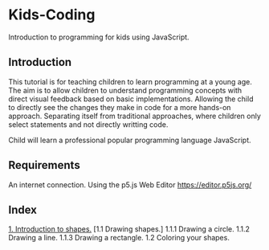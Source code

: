# Kids-Coding
Introduction to programming for kids using JavaScript.

## Introduction
This tutorial is for teaching children to learn programming at a young age. The aim is to allow children to understand programming concepts with direct visual feedback based on basic implementations. Allowing the child to directly see the changes they make in code for a more hands-on approach. Separating itself from traditional approaches, where children only select statements and not directly writting code.

Child will learn a professional popular programming language JavaScript.
 
## Requirements
An internet connection.
Using the p5.js Web Editor https://editor.p5js.org/
 
## Index
[1. Introduction to shapes.](/1.%20Introduction%20to%20shapes/)
    [1.1 Drawing shapes.]
        1.1.1 Drawing a circle.
        1.1.2 Drawing a line.
        1.1.3 Drawing a rectangle.
    1.2 Coloring your shapes.
